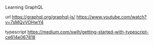 Learning GraphQL

url 
https://graphql.org/graphql-js/
https://www.youtube.com/watch?v=7sMQvVOHwY4

typescript
https://medium.com/swlh/getting-started-with-typescript-ce614e067818

